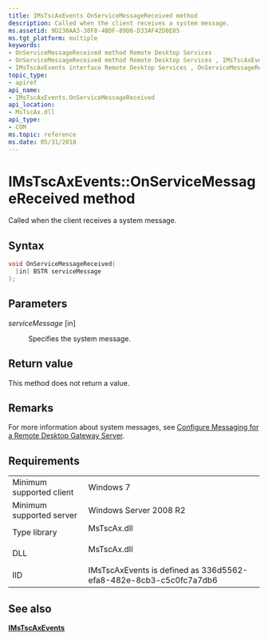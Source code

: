 ```yaml
---
title: IMsTscAxEvents OnServiceMessageReceived method
description: Called when the client receives a system message.
ms.assetid: 9D230AA3-30F8-4BDF-89D6-D33AF42D0E85
ms.tgt_platform: multiple
keywords:
- OnServiceMessageReceived method Remote Desktop Services
- OnServiceMessageReceived method Remote Desktop Services , IMsTscAxEvents interface
- IMsTscAxEvents interface Remote Desktop Services , OnServiceMessageReceived method
topic_type:
- apiref
api_name:
- IMsTscAxEvents.OnServiceMessageReceived
api_location:
- MsTscAx.dll
api_type:
- COM
ms.topic: reference
ms.date: 05/31/2018
---
```


# IMsTscAxEvents::OnServiceMessageReceived method

Called when the client receives a system message.

## Syntax


```C++
void OnServiceMessageReceived(
  [in] BSTR serviceMessage
);
```



## Parameters

<dl> <dt>

*serviceMessage* \[in\]
</dt> <dd>

Specifies the system message.

</dd> </dl>

## Return value

This method does not return a value.

## Remarks

For more information about system messages, see [Configure Messaging for a Remote Desktop Gateway Server](/previous-versions/windows/it-pro/windows-server-2008-R2-and-2008/dd834700(v=ws.11)).

## Requirements



|                                     |                                                                                        |
|-------------------------------------|----------------------------------------------------------------------------------------|
| Minimum supported client<br/> | Windows 7<br/>                                                                   |
| Minimum supported server<br/> | Windows Server 2008 R2<br/>                                                      |
| Type library<br/>             | <dl> <dt>MsTscAx.dll</dt> </dl> |
| DLL<br/>                      | <dl> <dt>MsTscAx.dll</dt> </dl> |
| IID<br/>                      | IMsTscAxEvents is defined as 336d5562-efa8-482e-8cb3-c5c0fc7a7db6<br/>           |



## See also

<dl> <dt>

[**IMsTscAxEvents**](imstscaxevents-interface.md)
</dt> </dl>

 

